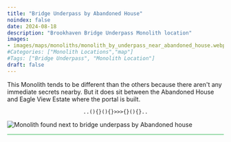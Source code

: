 ```yaml
---
title: "Bridge Underpass by Abandoned House"
noindex: false
date: 2024-08-18
description: "Brookhaven Bridge Underpass Monolith location"
images:
- images/maps/monoliths/monolith_by_underpass_near_abandoned_house.webp
#Categories: ["Monolith Locations","map"]
#Tags: ["Bridge Underpass", "Monolith Location"]
draft: false
--- 
```


This Monolith tends to be different than the others because there aren't any immediate secrets nearby. But it does sit between the Abandoned House and Eagle View Estate where the portal is built.

<center><span class="copy-to-clipboard" style="align: center"><code class="copy-to-clipboard-code" data-code="..(){}(){}>>>{}(){}..">..(){}(){}>>>{}(){}..</code></span></center>

![Monolith found next to bridge underpass by Abandoned house](/images/maps/monoliths/monolith_by_underpass_near_abandoned_house.webp?width=400px)

<hr style="background-color: #28b44c" size=8>

<!-- ## Related Items

### Map

- [Point of Interest](/map/poi/agency-bunker/) -->